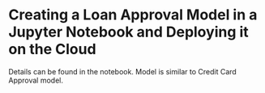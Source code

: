 # Creating a Loan Approval Model in a Jupyter Notebook and Deploying it on the Cloud

Details can be found in the notebook. Model is similar to Credit Card Approval model.